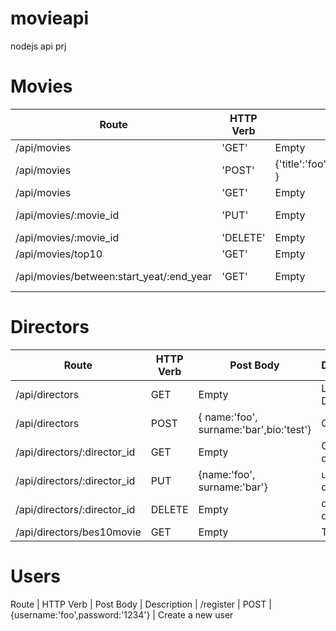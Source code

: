 # movieapi
nodejs api prj

# Movies
Route | HTTP Verb   | Post body     | Description   |
--- | --- | --- | --- |
/api/movies | 'GET' | Empty | List all movies |
/api/movies | 'POST' | {'title':'foo','category':'bar','country':'USA' } | insert movie |
/api/movies | 'GET' | Empty | Get a movie. |
/api/movies/:movie_id | 'PUT' | Empty | {'name': 'foo', 'surname':'bar' | update movie |
/api/movies/:movie_id | 'DELETE' | Empty | Delete moview |
/api/movies/top10 | 'GET' | Empty | Get 10 movie |
/api/movies/between:start_yeat/:end_year | 'GET' | Empty | movies between |

# Directors
Route   |   HTTP Verb   |   Post Body   |   Description |
--- | --- | --- | --- |
/api/directors | GET | Empty | List all Directors.
/api/directors | POST | { name:'foo', surname:'bar',bio:'test'} | Create
/api/directors/:director_id | GET | Empty | Get a director
/api/directors/:director_id | PUT | {name:'foo', surname:'bar'} | update director
/api/directors/:director_id | DELETE | Empty | delete director.
/api/directors/bes10movie | GET | Empty | Top 10 film

# Users
Route   |   HTTP Verb   |   Post Body   |   Description |
/register | POST | {username:'foo',password:'1234'} | Create a new user  